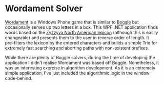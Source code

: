 # Wordament Solver

[Wordament](http://wordament.com) is a Windows Phone game that is similar to [Boggle](http://en.wikipedia.org/wiki/Boggle) but occasionally serves up two letters in a box. This WPF .NET application finds words based on the [Zyzzyva North American lexicon](http://zyzzyva.net/wordlists.shtml) (although this is easily changeable) and presents them to the user in reverse order of length. It pre-filters the lexicon by the entered characters and builds a simple Trie for extremely fast searching and aborting paths with non-existent prefixes.

While there are plenty of Boggle solvers, during the time of developing the application I didn't realise Wordament was based off Boggle. Nonetheless, it was an interesting exercise in algorithm development. As it is an extremely simple application, I've just included the algorithmic logic in the window code-behind.